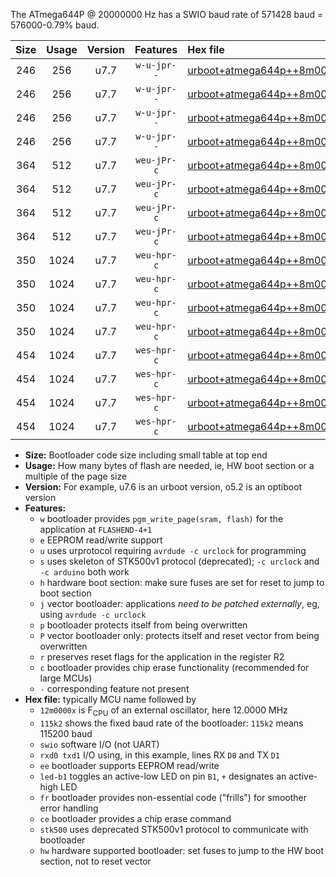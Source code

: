 The ATmega644P @ 20000000 Hz has a SWIO baud rate of 571428 baud = 576000-0.79% baud.

|Size|Usage|Version|Features|Hex file|
|:-:|:-:|:-:|:-:|:--|
|246|256|u7.7|`w-u-jpr--`|[urboot+atmega644p++8m0000x++230k4_swio_rxd0_txd1_led+b0.hex](https://raw.githubusercontent.com/stefanrueger/urboot.hex/main/cores/mightycore/atmega644p/external_oscillator/fcpu++8m0000_Hz/br++230k4_bps/urboot+atmega644p++8m0000x++230k4_swio_rxd0_txd1_led+b0.hex)|
|246|256|u7.7|`w-u-jpr--`|[urboot+atmega644p++8m0000x++230k4_swio_rxd0_txd1_led+b7.hex](https://raw.githubusercontent.com/stefanrueger/urboot.hex/main/cores/mightycore/atmega644p/external_oscillator/fcpu++8m0000_Hz/br++230k4_bps/urboot+atmega644p++8m0000x++230k4_swio_rxd0_txd1_led+b7.hex)|
|246|256|u7.7|`w-u-jpr--`|[urboot+atmega644p++8m0000x++230k4_swio_rxd2_txd3_led+b0.hex](https://raw.githubusercontent.com/stefanrueger/urboot.hex/main/cores/mightycore/atmega644p/external_oscillator/fcpu++8m0000_Hz/br++230k4_bps/urboot+atmega644p++8m0000x++230k4_swio_rxd2_txd3_led+b0.hex)|
|246|256|u7.7|`w-u-jpr--`|[urboot+atmega644p++8m0000x++230k4_swio_rxd2_txd3_led+b7.hex](https://raw.githubusercontent.com/stefanrueger/urboot.hex/main/cores/mightycore/atmega644p/external_oscillator/fcpu++8m0000_Hz/br++230k4_bps/urboot+atmega644p++8m0000x++230k4_swio_rxd2_txd3_led+b7.hex)|
|364|512|u7.7|`weu-jPr-c`|[urboot+atmega644p++8m0000x++230k4_swio_rxd0_txd1_ee_led+b0_fr_ce.hex](https://raw.githubusercontent.com/stefanrueger/urboot.hex/main/cores/mightycore/atmega644p/external_oscillator/fcpu++8m0000_Hz/br++230k4_bps/urboot+atmega644p++8m0000x++230k4_swio_rxd0_txd1_ee_led+b0_fr_ce.hex)|
|364|512|u7.7|`weu-jPr-c`|[urboot+atmega644p++8m0000x++230k4_swio_rxd0_txd1_ee_led+b7_fr_ce.hex](https://raw.githubusercontent.com/stefanrueger/urboot.hex/main/cores/mightycore/atmega644p/external_oscillator/fcpu++8m0000_Hz/br++230k4_bps/urboot+atmega644p++8m0000x++230k4_swio_rxd0_txd1_ee_led+b7_fr_ce.hex)|
|364|512|u7.7|`weu-jPr-c`|[urboot+atmega644p++8m0000x++230k4_swio_rxd2_txd3_ee_led+b0_fr_ce.hex](https://raw.githubusercontent.com/stefanrueger/urboot.hex/main/cores/mightycore/atmega644p/external_oscillator/fcpu++8m0000_Hz/br++230k4_bps/urboot+atmega644p++8m0000x++230k4_swio_rxd2_txd3_ee_led+b0_fr_ce.hex)|
|364|512|u7.7|`weu-jPr-c`|[urboot+atmega644p++8m0000x++230k4_swio_rxd2_txd3_ee_led+b7_fr_ce.hex](https://raw.githubusercontent.com/stefanrueger/urboot.hex/main/cores/mightycore/atmega644p/external_oscillator/fcpu++8m0000_Hz/br++230k4_bps/urboot+atmega644p++8m0000x++230k4_swio_rxd2_txd3_ee_led+b7_fr_ce.hex)|
|350|1024|u7.7|`weu-hpr-c`|[urboot+atmega644p++8m0000x++230k4_swio_rxd0_txd1_ee_led+b0_fr_ce_hw.hex](https://raw.githubusercontent.com/stefanrueger/urboot.hex/main/cores/mightycore/atmega644p/external_oscillator/fcpu++8m0000_Hz/br++230k4_bps/urboot+atmega644p++8m0000x++230k4_swio_rxd0_txd1_ee_led+b0_fr_ce_hw.hex)|
|350|1024|u7.7|`weu-hpr-c`|[urboot+atmega644p++8m0000x++230k4_swio_rxd0_txd1_ee_led+b7_fr_ce_hw.hex](https://raw.githubusercontent.com/stefanrueger/urboot.hex/main/cores/mightycore/atmega644p/external_oscillator/fcpu++8m0000_Hz/br++230k4_bps/urboot+atmega644p++8m0000x++230k4_swio_rxd0_txd1_ee_led+b7_fr_ce_hw.hex)|
|350|1024|u7.7|`weu-hpr-c`|[urboot+atmega644p++8m0000x++230k4_swio_rxd2_txd3_ee_led+b0_fr_ce_hw.hex](https://raw.githubusercontent.com/stefanrueger/urboot.hex/main/cores/mightycore/atmega644p/external_oscillator/fcpu++8m0000_Hz/br++230k4_bps/urboot+atmega644p++8m0000x++230k4_swio_rxd2_txd3_ee_led+b0_fr_ce_hw.hex)|
|350|1024|u7.7|`weu-hpr-c`|[urboot+atmega644p++8m0000x++230k4_swio_rxd2_txd3_ee_led+b7_fr_ce_hw.hex](https://raw.githubusercontent.com/stefanrueger/urboot.hex/main/cores/mightycore/atmega644p/external_oscillator/fcpu++8m0000_Hz/br++230k4_bps/urboot+atmega644p++8m0000x++230k4_swio_rxd2_txd3_ee_led+b7_fr_ce_hw.hex)|
|454|1024|u7.7|`wes-hpr-c`|[urboot+atmega644p++8m0000x++230k4_swio_rxd0_txd1_ee_led+b0_fr_ce_stk500_hw.hex](https://raw.githubusercontent.com/stefanrueger/urboot.hex/main/cores/mightycore/atmega644p/external_oscillator/fcpu++8m0000_Hz/br++230k4_bps/urboot+atmega644p++8m0000x++230k4_swio_rxd0_txd1_ee_led+b0_fr_ce_stk500_hw.hex)|
|454|1024|u7.7|`wes-hpr-c`|[urboot+atmega644p++8m0000x++230k4_swio_rxd0_txd1_ee_led+b7_fr_ce_stk500_hw.hex](https://raw.githubusercontent.com/stefanrueger/urboot.hex/main/cores/mightycore/atmega644p/external_oscillator/fcpu++8m0000_Hz/br++230k4_bps/urboot+atmega644p++8m0000x++230k4_swio_rxd0_txd1_ee_led+b7_fr_ce_stk500_hw.hex)|
|454|1024|u7.7|`wes-hpr-c`|[urboot+atmega644p++8m0000x++230k4_swio_rxd2_txd3_ee_led+b0_fr_ce_stk500_hw.hex](https://raw.githubusercontent.com/stefanrueger/urboot.hex/main/cores/mightycore/atmega644p/external_oscillator/fcpu++8m0000_Hz/br++230k4_bps/urboot+atmega644p++8m0000x++230k4_swio_rxd2_txd3_ee_led+b0_fr_ce_stk500_hw.hex)|
|454|1024|u7.7|`wes-hpr-c`|[urboot+atmega644p++8m0000x++230k4_swio_rxd2_txd3_ee_led+b7_fr_ce_stk500_hw.hex](https://raw.githubusercontent.com/stefanrueger/urboot.hex/main/cores/mightycore/atmega644p/external_oscillator/fcpu++8m0000_Hz/br++230k4_bps/urboot+atmega644p++8m0000x++230k4_swio_rxd2_txd3_ee_led+b7_fr_ce_stk500_hw.hex)|

- **Size:** Bootloader code size including small table at top end
- **Usage:** How many bytes of flash are needed, ie, HW boot section or a multiple of the page size
- **Version:** For example, u7.6 is an urboot version, o5.2 is an optiboot version
- **Features:**
  + `w` bootloader provides `pgm_write_page(sram, flash)` for the application at `FLASHEND-4+1`
  + `e` EEPROM read/write support
  + `u` uses urprotocol requiring `avrdude -c urclock` for programming
  + `s` uses skeleton of STK500v1 protocol (deprecated); `-c urclock` and `-c arduino` both work
  + `h` hardware boot section: make sure fuses are set for reset to jump to boot section
  + `j` vector bootloader: applications *need to be patched externally*, eg, using `avrdude -c urclock`
  + `p` bootloader protects itself from being overwritten
  + `P` vector bootloader only: protects itself and reset vector from being overwritten
  + `r` preserves reset flags for the application in the register R2
  + `c` bootloader provides chip erase functionality (recommended for large MCUs)
  + `-` corresponding feature not present
- **Hex file:** typically MCU name followed by
  + `12m0000x` is F<sub>CPU</sub> of an external oscillator, here 12.0000 MHz
  + `115k2` shows the fixed baud rate of the bootloader: `115k2` means 115200 baud
  + `swio` software I/O (not UART)
  + `rxd0 txd1` I/O using, in this example, lines RX `D0` and TX `D1`
  + `ee` bootloader supports EEPROM read/write
  + `led-b1` toggles an active-low LED on pin `B1`, `+` designates an active-high LED
  + `fr` bootloader provides non-essential code ("frills") for smoother error handling
  + `ce` bootloader provides a chip erase command
  + `stk500` uses deprecated STK500v1 protocol to communicate with bootloader
  + `hw` hardware supported bootloader: set fuses to jump to the HW boot section, not to reset vector
